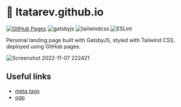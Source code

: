 # 💫 ltatarev.github.io

[![GitHub Pages](https://github.com/ltatarev/ltatarev.github.io/actions/workflows/gatsby.yml/badge.svg)](https://github.com/ltatarev/ltatarev.github.io/actions/workflows/gatsby.yml)
![gatsbyjs](https://badgen.net/badge/icon/gatsbyjs?icon=sourcegraph&color=pink&label)
![tailwindcss](https://img.shields.io/badge/-tailwind-blue?logo=tailwindcss&logoColor=white)
![ESLint](https://img.shields.io/badge/code%20style-eslint-%23831843?logo=eslint)

Personal landing page built with GatsbyJS, styled with Tailwind CSS, deployed using GitHub pages.

![Screenshot 2022-11-07 222421](https://user-images.githubusercontent.com/38048916/200418641-5b4c86bb-d495-4367-8515-1bbe758b73d4.png)

## Useful links

- [meta tags](https://gist.github.com/whitingx/3840905)
- [ogp](https://ogp.me/)
